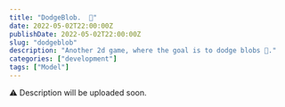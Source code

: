 ```yaml
---
title: "DodgeBlob.  🫧"
date: 2022-05-02T22:00:00Z
publishDate: 2022-05-02T22:00:00Z
slug: "dodgeblob"
description: "Another 2d game, where the goal is to dodge blobs 🫧."
categories: ["development"]
tags: ["Model"]
---
```



⚠️ Description will be uploaded soon.

